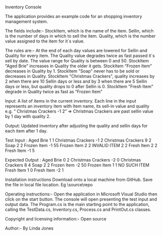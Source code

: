 Inventory Console

The application provides an example code for an shopping inventory management system.

The fields include:-
StockItem, which is the name of the item.
Sellin, which is the number of days in which to sell the item.
Quality, which is the number value assigned to the item for it`s value.

The rules are:-
At the end of each day values are lowered for Sellin and Quality for every item.
The Quality value degrades twice as fast passed it`s sell by date.
The value range for Quality is between 0 and 50.
StockItem "Aged Brie" increases in Quality the older it gets.
StockItem “Frozen Item” decreases in Quality by 1.
StockItem "Soap" never has to be sold or decreases in Quality.
StockItem "Christmas Crackers", quality increases by 2 when there are 10 Sellin days or less and by 3 when there are 5 Sellin days or less, but quality drops to 0 after Sellin is 0.
StockItem "Fresh Item" degrade in Quality twice as fast as “Frozen Item”

Input: 
A list of items in the current inventory. 
Each line in the input represents an inventory item with Item name, its sell-in value and quality e.g. “ Christmas Crackers -1 2” => Christmas Crackers are past sellin value by 1 day with quality 2.

Output: 
Updated inventory after adjusting the quality and sellin days for each item after 1 day.

Test Input :
Aged Brie 1 1
Christmas Crackers -1 2
Christmas Crackers 9 2
Soap 2 2
Frozen Item -1 55
Frozen Item 2 2
INVALID ITEM 2 2
Fresh Item 2 2
Fresh Item -1 5

Expected Output :
Aged Brie 0 2
Christmas Crackers -2 0
Christmas Crackers 8 4
Soap 2 2
Frozen Item -2 50
Frozen Item 1 1
NO SUCH ITEM
Fresh Item 1 0
Fresh Item -2 1


Installation instructions 
Download onto a local machine from GitHub. Save the file in local file location. Eg \source\repo

Operating instructions:-
Open the application in Microsoft Visual Studio then click on the start button.
The console will open presenting the test input and output data.
The Program.cs is the main starting point to the application, calling the TestData.cs, Inventory.cs, Process.cs and PrintOut.cs classes.

Copyright and licensing information:-
Open source

Author:-
By Linda Jones 
